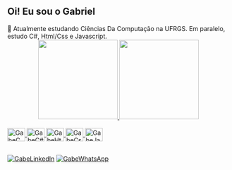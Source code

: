  <h2>Oi! Eu sou o Gabriel</h2>
  🌱 Atualmente estudando Ciências Da Computação na UFRGS. Em paralelo, estudo C#, Html/Css e Javascript.
 
  <div align="center" style="display: inline_block">
  <a href="https://github.com/gabemontanet">
  <img height="180em" src="https://github-readme-stats.vercel.app/api?username=gabemontanet&show_icons=true&theme=dark&include_all_commits&count_private=true"/>
  <img height="180em" src="https://github-readme-stats.vercel.app/api/top-langs/?username=gabemontanet&layout=compact&langscount=16&theme=dark"/>
  </div>
  <div style="display: inline_block"><br>
    <img align="center" alt ="GabeC" height="30" width="40" src="https://cdn.jsdelivr.net/gh/devicons/devicon/icons/c/c-original.svg">
    <img align="center" alt ="GabeC#" height="30" width="40" src="https://cdn.jsdelivr.net/gh/devicons/devicon/icons/csharp/csharp-plain.svg">
    <img align="center" alt ="GabeHtml" height="30" width="40" src="https://cdn.jsdelivr.net/gh/devicons/devicon/icons/html5/html5-plain.svg">
    <img align="center" alt ="GabeCss" height="30" width="40" src="https://cdn.jsdelivr.net/gh/devicons/devicon/icons/css3/css3-plain.svg">
    <img align="center" alt ="GabeJavascript" height="30" width="40" src="https://cdn.jsdelivr.net/gh/devicons/devicon/icons/javascript/javascript-plain.svg">
  
  </div>
  
  ##
  <div>
    <a href="https://www.linkedin.com/in/gabriel-montanet-614931208/" target="_blank"><img align = "center" alt="GabeLinkedIn" src="https://camo.githubusercontent.com/c00f87aeebbec37f3ee0857cc4c20b21fefde8a96caf4744383ebfe44a47fe3f/68747470733a2f2f696d672e736869656c64732e696f2f62616467652f2d4c696e6b6564496e2d2532333030373742353f7374796c653d666f722d7468652d6261646765266c6f676f3d6c696e6b6564696e266c6f676f436f6c6f723d7768697465" /></a>
   <a href="https://wa.me/+5551993471256" target="_blank"><img align = "center" alt="GabeWhatsApp" src="https://img.shields.io/badge/WhatsApp-25D366?style=for-the-badge&logo=whatsapp&logoColor=white">
    
  </div>

